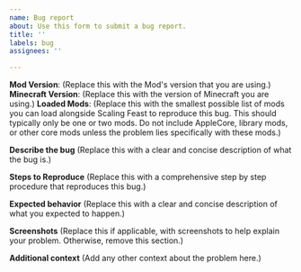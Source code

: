 ```yaml
---
name: Bug report
about: Use this form to submit a bug report.
title: ''
labels: bug
assignees: ''

---
```


**Mod Version**: (Replace this with the Mod's version that you are using.)
**Minecraft Version**: (Replace this with the version of Minecraft you are using.)
**Loaded Mods**: (Replace this with the smallest possible list of mods you can load alongside Scaling Feast to reproduce this bug. This should typically only be one or two mods. Do not include AppleCore, library mods, or other core mods unless the problem lies specifically with these mods.) 

**Describe the bug**
(Replace this with a clear and concise description of what the bug is.)

**Steps to Reproduce**
(Replace this with a comprehensive step by step procedure that reproduces this bug.)

**Expected behavior**
(Replace this with a clear and concise description of what you expected to happen.)

**Screenshots**
(Replace this if applicable, with screenshots to help explain your problem. Otherwise, remove this section.)

**Additional context**
(Add any other context about the problem here.)
